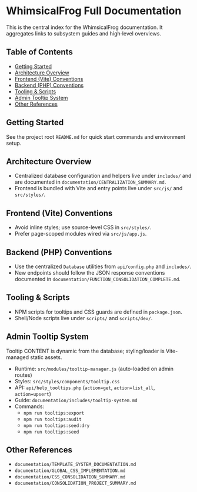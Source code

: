# WhimsicalFrog Full Documentation

This is the central index for the WhimsicalFrog documentation. It aggregates links to subsystem guides and high‑level overviews.

## Table of Contents

- [Getting Started](#getting-started)
- [Architecture Overview](#architecture-overview)
- [Frontend (Vite) Conventions](#frontend-vite-conventions)
- [Backend (PHP) Conventions](#backend-php-conventions)
- [Tooling & Scripts](#tooling--scripts)
- [Admin Tooltip System](#admin-tooltip-system)
- [Other References](#other-references)

## Getting Started

See the project root `README.md` for quick start commands and environment setup.

## Architecture Overview

- Centralized database configuration and helpers live under `includes/` and are documented in `documentation/CENTRALIZATION_SUMMARY.md`.
- Frontend is bundled with Vite and entry points live under `src/js/` and `src/styles/`.

## Frontend (Vite) Conventions

- Avoid inline styles; use source-level CSS in `src/styles/`.
- Prefer page-scoped modules wired via `src/js/app.js`.

## Backend (PHP) Conventions

- Use the centralized `Database` utilities from `api/config.php` and `includes/`.
- New endpoints should follow the JSON response conventions documented in `documentation/FUNCTION_CONSOLIDATION_COMPLETE.md`.

## Tooling & Scripts

- NPM scripts for tooltips and CSS guards are defined in `package.json`.
- Shell/Node scripts live under `scripts/` and `scripts/dev/`.

## Admin Tooltip System

Tooltip CONTENT is dynamic from the database; styling/loader is Vite-managed static assets.

- Runtime: `src/modules/tooltip-manager.js` (auto-loaded on admin routes)
- Styles: `src/styles/components/tooltip.css`
- API: `api/help_tooltips.php` (`action=get`, `action=list_all`, `action=upsert`)
- Guide: `documentation/includes/tooltip-system.md`
- Commands:
  - `npm run tooltips:export`
  - `npm run tooltips:audit`
  - `npm run tooltips:seed:dry`
  - `npm run tooltips:seed`

## Other References

- `documentation/TEMPLATE_SYSTEM_DOCUMENTATION.md`
- `documentation/GLOBAL_CSS_IMPLEMENTATION.md`
- `documentation/CSS_CONSOLIDATION_SUMMARY.md`
- `documentation/CONSOLIDATION_PROJECT_SUMMARY.md`
